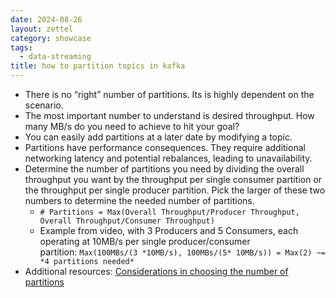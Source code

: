 ```yaml
---
date: 2024-08-26
layout: zettel
category: showcase
tags:
  - data-streaming
title: how to partition topics in kafka
---
```

- There is no “right” number of partitions. Its is highly dependent on the scenario.
- The most important number to understand is desired throughput. How many MB/s do you need to achieve to hit your goal?
- You can easily add partitions at a later date by modifying a topic.
- Partitions have performance consequences. They require additional networking latency and potential rebalances, leading to unavailability.
- Determine the number of partitions you need by dividing the overall throughput you want by the throughput per single consumer partition or the throughput per single producer partition. Pick the larger of these two numbers to determine the needed number of partitions.
    - `# Partitions = Max(Overall Throughput/Producer Throughput, Overall Throughput/Consumer Throughput)`
    - Example from video, with 3 Producers and 5 Consumers, each operating at 10MB/s per single producer/consumer partition: `Max(100MBs/(3 *10MB/s), 100MBs/(5* 10MB/s)) = Max(2) ~= *4 partitions needed*`
- Additional resources: [Considerations in choosing the number of partitions](https://www.confluent.io/blog/how-choose-number-topics-partitions-kafka-cluster)